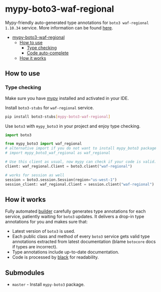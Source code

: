 # mypy-boto3-waf-regional

Mypy-friendly auto-generated type annotations for `boto3 waf-regional 1.10.34` service.
More information can be found [here](https://github.com/vemel/mypy_boto3).

- [mypy-boto3-waf-regional](#mypy-boto3-waf-regional)
  - [How to use](#how-to-use)
    - [Type checking](#type-checking)
    - [Code auto-complete](#code-auto-complete)
  - [How it works](#how-it-works)

## How to use

### Type checking

Make sure you have [mypy](https://github.com/python/mypy) installed and activated in your IDE.

Install `boto3-stubs` for `waf-regional` service.

```bash
pip install boto3-stubs[mypy-boto3-waf-regional]
```

Use `boto3` with `mypy_boto3` in your project and enjoy type checking.

```python
import boto3

from mypy_boto3 import waf_regional
# alternative import if you do not want to install mypy_boto3 package
# import mypy_boto3_waf_regional as waf_regional

# Use this client as usual, now mypy can check if your code is valid.
client: waf_regional.Client = boto3.client("waf-regional")

# works for session as well
session = boto3.session.Session(region="us-west-1")
session_client: waf_regional.Client = session.client("waf-regional")

```

## How it works

Fully automated [builder](https://github.com/vemel/mypy_boto3) carefully generates
type annotations for each service, patiently waiting for `boto3` updates. It delivers
a drop-in type annotations for you and makes sure that:

- Latest version of `boto3` is used.
- Each public class and method of every `boto3` service gets valid type annotations
  extracted from latest documentation (blame `botocore` docs if types are incorrect).
- Type annotations include up-to-date documentation.
- Code is processed by [black](https://github.com/psf/black) for readability.

## Submodules

- `master` - Install `mypy-boto3` package.